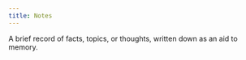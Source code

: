 ```yaml
---
title: Notes
---
```


A brief record of facts, topics, or thoughts, written down as an aid to memory.

<!--more-->


